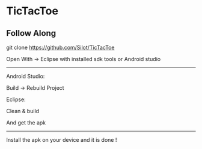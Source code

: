 # TicTacToe
 Follow Along
 ------------
 git clone https://github.com/Silot/TicTacToe
 
 Open With ->  Eclipse with installed sdk tools or Android studio 
 
 -----------
 Android Studio:
 
  Build -> Rebuild Project
 
 Eclipse: 
 
  Clean & build 
 
 And get the apk
 
 ---------------
 
 
 Install the apk on your device and it is done ! 
